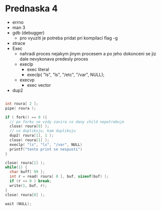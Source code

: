 # Prednaska 4
- errno
- man 3 <fce>
- gdb (debugger)
  - pro vyuziti je potreba pridat pri kompilaci flag -g
- strace
- Exec
  - nahradi proces nejakym jinym procesem a po jeho dokonceni se jiz dale nevykonava predesly proces
  - execlp
    - exec literal
    - execlp( "ls", "ls", "/etc", "/var", NULL);
  - execvp
    - exec vector
- dup2


```cpp

int roura[ 2 ];
pipe( roura );

if ( fork() == 0 ){
  // po forku se vzdy zavira co dany child nepotrebuje
  close( roura[0] );
  // co duplikuju, kam duplikuju
  dup2( roura[1], 1 );
  close( roura[1] );
  execlp( "ls", "ls", "/var", NULL)
  printf("tento print se nespusti")
}

close( roura[1] );
while(1) {
  char buff[ 99 ];
  int r = read( roura[ 0 ], buf, sizeof(buf) );
  if (r <= 0 ) break;
  write(1, buf, r);
}
close( roura[0] );

wait (NULL);

```